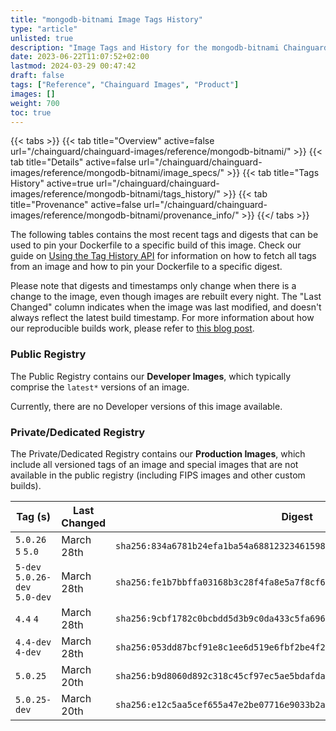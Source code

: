 ```yaml
---
title: "mongodb-bitnami Image Tags History"
type: "article"
unlisted: true
description: "Image Tags and History for the mongodb-bitnami Chainguard Image"
date: 2023-06-22T11:07:52+02:00
lastmod: 2024-03-29 00:47:42
draft: false
tags: ["Reference", "Chainguard Images", "Product"]
images: []
weight: 700
toc: true
---
```


{{< tabs >}}
{{< tab title="Overview" active=false url="/chainguard/chainguard-images/reference/mongodb-bitnami/" >}}
{{< tab title="Details" active=false url="/chainguard/chainguard-images/reference/mongodb-bitnami/image_specs/" >}}
{{< tab title="Tags History" active=true url="/chainguard/chainguard-images/reference/mongodb-bitnami/tags_history/" >}}
{{< tab title="Provenance" active=false url="/chainguard/chainguard-images/reference/mongodb-bitnami/provenance_info/" >}}
{{</ tabs >}}

The following tables contains the most recent tags and digests that can be used to pin your Dockerfile to a specific build of this image. Check our guide on [Using the Tag History API](/chainguard/chainguard-images/using-the-tag-history-api/) for information on how to fetch all tags from an image and how to pin your Dockerfile to a specific digest.

Please note that digests and timestamps only change when there is a change to the image, even though images are rebuilt every night. The "Last Changed" column indicates when the image was last modified, and doesn't always reflect the latest build timestamp. For more information about how our reproducible builds work, please refer to [this blog post](https://www.chainguard.dev/unchained/reproducing-chainguards-reproducible-image-builds).

### Public Registry
The Public Registry contains our **Developer Images**, which typically comprise the `latest*` versions of an image.

Currently, there are no Developer versions of this image available.

### Private/Dedicated Registry
The Private/Dedicated Registry contains our **Production Images**, which include all versioned tags of an image and special images that are not available in the public registry (including FIPS images and other custom builds).

| Tag (s)                         | Last Changed | Digest                                                                    |
|---------------------------------|--------------|---------------------------------------------------------------------------|
|  `5.0.26` `5` `5.0`             | March 28th   | `sha256:834a6781b24efa1ba54a6881232346159861b279d03edd6d7b351d2e5e5f2532` |
|  `5-dev` `5.0.26-dev` `5.0-dev` | March 28th   | `sha256:fe1b7bbffa03168b3c28f4fa8e5a7f8cf6573fd133511c2b9e395b747fa0b875` |
|  `4.4` `4`                      | March 28th   | `sha256:9cbf1782c0bcbdd5d3b9c0da433c5fa696202f9ef1e79d9310ea8d4a07c30fa9` |
|  `4.4-dev` `4-dev`              | March 28th   | `sha256:053dd87bcf91e8c1ee6d519e6fbf2be4f25c49f5a37b5d3596121e352c69d6a3` |
|  `5.0.25`                       | March 20th   | `sha256:b9d8060d892c318c45cf97ec5ae5bdafda455d271dedca76fab2c25037e4d7f4` |
|  `5.0.25-dev`                   | March 20th   | `sha256:e12c5aa5cef655a47e2be07716e9033b2a423609ea9709be7368711320fcc581` |

